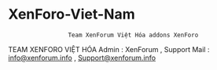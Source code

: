 # XenForo-Viet-Nam

                     Team XenForum Việt Hóa addons XenForo 
          
TEAM XENFORO VIỆT HÓA 
Admin : XenForum , Support
Mail : info@xenforum.info , Support@xenforum.info

